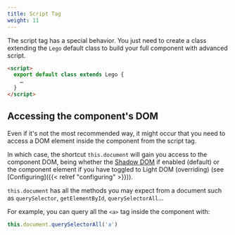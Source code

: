 ```yaml
---
title: Script Tag
weight: 11
---
```


The script tag has a special behavior.
You just need to create a class extending the `Lego` default class to build your full component with advanced script.

```html
<script>
  export default class extends Lego {
    …
  }
</script>
```

## Accessing the component's DOM

Even if it's not the most recommended way, it might occur that you need to access a DOM element inside the component from the script tag.

In which case, the shortcut `this.document` will gain you access to the component DOM, being whether the [Shadow DOM](https://developer.mozilla.org/en-US/docs/Web/Web_Components/Using_shadow_DOM) if enabled (default) or the component element if you have toggled to Light DOM (overriding) (see [Configuring]({{< relref "configuring" >}})).

`this.document` has all the methods you may expect from a document such as `querySelector`, `getElementById`, `querySelectorAll`…

For example, you can query all the `<a>` tag inside the component with:

```js
this.document.querySelectorAll('a')
```
